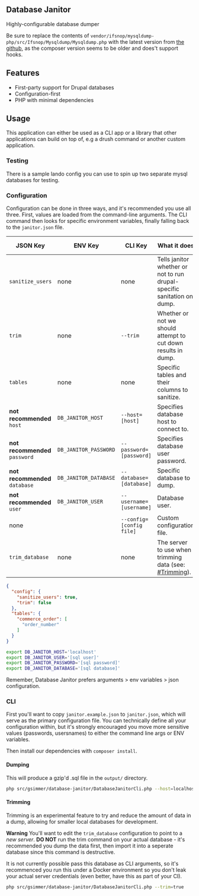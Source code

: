 Database Janitor
---

Highly-configurable database dumper

Be sure to replace the contents of `vendor/ifsnop/mysqldump-php/src/Ifsnop/Mysqldump/Mysqldump.php` with the latest
version from [the github](https://github.com/ifsnop/mysqldump-php/blob/master/src/Ifsnop/Mysqldump/Mysqldump.php),
as the composer version seems to be older and does't support hooks.

## Features

 - First-party support for Drupal databases
 - Configuration-first
 - PHP with minimal dependencies

## Usage

This application can either be used as a CLI app or a library that other applications can build on top of, e.g a drush
command or another custom application.

### Testing

There is a sample lando config you can use to spin up two separate mysql databases for testing.

### Configuration

Configuration can be done in three ways, and it's recommended you use all three. First, values are loaded from the
command-line arguments. The CLI command then looks for specific environment variables, finally falling back to the
`janitor.json` file.

|JSON Key|ENV Key|CLI Key|What it does|Default value|
|---|------------|-------------|---|---|
|`sanitize_users`|none|none|Tells janitor whether or not to run drupal-specific sanitation on dump.|`true`|
|`trim`|none|`--trim`|Whether or not we should attempt to cut down results in dump.|`false`|
|`tables`|none|none|Specific tables and their columns to sanitize.|`{}`|
|**not recommended** `host` |`DB_JANITOR_HOST`|`--host=[host]`|Specifies database host to connect to.| |
|**not recommended** `password` |`DB_JANITOR_PASSWORD`|`--password=[password]`|Specifies database user password.| |
|**not recommended** `database` |`DB_JANITOR_DATABASE`|`--database=[database]`|Specific database to dump.| |
|**not recommended** `user` |`DB_JANITOR_USER`|`--username=[username]`|Database user.| |
| none | |`--config=[config file]`|Custom configuration file.| |
| `trim_database` | none | none | The server to use when trimming data (see: [#Trimming](#trimming)).|Lando|

```json
{
  "config": {
    "sanitize_users": true,
    "trim": false
  },
  "tables": {
    "commerce_order": [
      "order_number"
    ]
  }
}
```

```bash
export DB_JANITOR_HOST='localhost'
export DB_JANITOR_USER='[sql user]'
export DB_JANITOR_PASSWORD='[sql password]'
export DB_JANITOR_DATABASE='[sql database]'
```

Remember, Database Janitor prefers arguments > env variables > json configuration.

### CLI

First you'll want to copy `janitor.example.json` to `janitor.json`, which will serve as the primary configuration file.
You can technically define all your configuration within, but it's strongly encouraged you move more sensitive values
(passwords, usersnames) to either the command line args or ENV variables.

Then install our dependencies with `composer install`.

#### Dumping

This will produce a gzip'd .sql file in the `output/` directory.

```bash
php src/gsimmer/database-janitor/DatabaseJanitorCli.php --host=localhost --username=[sql username] --password=[sql password] --database=[sql database]
```

#### Trimming

Trimming is an experimental feature to try and reduce the amount of data in a dump, allowing for smaller 
local databases for development.

**Warning** 
You'll want to edit the `trim_database` configuration to point to a _new server_. **DO NOT** run the trim
command on your actual database - it's recommended you dump the data first, then import it into a seperate
database since this command is destructive.

It is not currently possible pass this database as CLI arguments, so it's recommenced you run this under
a Docker environment so you don't leak your actual server credentials (even better, have this as part of
your CI).

```bash
php src/gsimmer/database-janitor/DatabaseJanitorCli.php --trim=true
```
